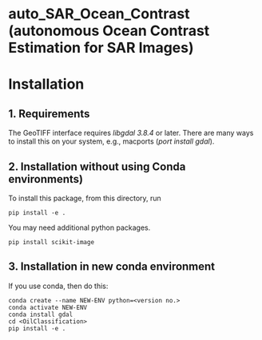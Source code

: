 # auto_SAR_Ocean_Contrast \(autonomous Ocean Contrast Estimation for SAR Images\)

# Installation

## 1. Requirements
The GeoTIFF interface requires *libgdal 3.8.4* or later.  There are many ways 
to install this on your system, e.g., macports (*port install gdal*).

## 2. Installation without using Conda environments)

To install this package, from this directory, run
  
    pip install -e . 

You may need additional python packages.

    pip install scikit-image

## 3. Installation in new conda environment

If you use conda, then do this:
  
    conda create --name NEW-ENV python=<version no.>
    conda activate NEW-ENV
    conda install gdal
    cd <OilClassification>
    pip install -e .

